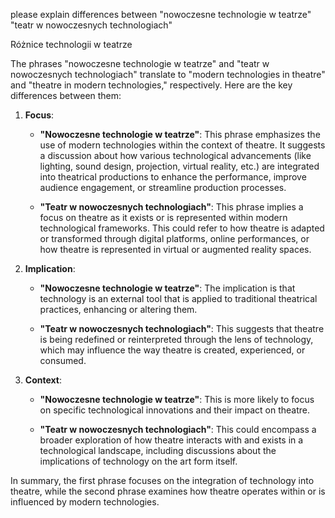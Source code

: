 please explain differences between "nowoczesne technologie w teatrze" "teatr w nowoczesnych technologiach"

Różnice technologii w teatrze

The phrases "nowoczesne technologie w teatrze" and "teatr w nowoczesnych technologiach" translate to "modern technologies in theatre" and "theatre in modern technologies," respectively. Here are the key differences between them:

1. **Focus**:
   - **"Nowoczesne technologie w teatrze"**: This phrase emphasizes the use of modern technologies within the context of theatre. It suggests a discussion about how various technological advancements (like lighting, sound design, projection, virtual reality, etc.) are integrated into theatrical productions to enhance the performance, improve audience engagement, or streamline production processes.
   
   - **"Teatr w nowoczesnych technologiach"**: This phrase implies a focus on theatre as it exists or is represented within modern technological frameworks. This could refer to how theatre is adapted or transformed through digital platforms, online performances, or how theatre is represented in virtual or augmented reality spaces.

2. **Implication**:
   - **"Nowoczesne technologie w teatrze"**: The implication is that technology is an external tool that is applied to traditional theatrical practices, enhancing or altering them.
   
   - **"Teatr w nowoczesnych technologiach"**: This suggests that theatre is being redefined or reinterpreted through the lens of technology, which may influence the way theatre is created, experienced, or consumed.

3. **Context**:
   - **"Nowoczesne technologie w teatrze"**: This is more likely to focus on specific technological innovations and their impact on theatre.
   
   - **"Teatr w nowoczesnych technologiach"**: This could encompass a broader exploration of how theatre interacts with and exists in a technological landscape, including discussions about the implications of technology on the art form itself.

In summary, the first phrase focuses on the integration of technology into theatre, while the second phrase examines how theatre operates within or is influenced by modern technologies.
